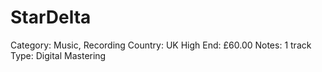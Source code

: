 # StarDelta

Category: Music, Recording
Country: UK
High End: £60.00
Notes: 1 track
Type: Digital Mastering